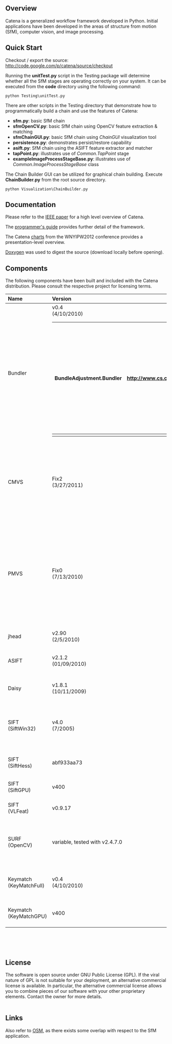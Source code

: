 ## Overview ##

Catena is a generalized workflow framework developed in Python.  Initial applications have been developed in the areas of structure from motion (SfM), computer vision, and image processing.

## Quick Start ##

Checkout / export the source: http://code.google.com/p/catena/source/checkout

Running the **unitTest.py** script in the Testing package will determine whether all the SfM stages are operating correctly on your system.  It can be executed from the **code** directory using the following command:

```
python Testing\unitTest.py
```

There are other scripts in the Testing directory that demonstrate how to programmatically build a chain and use the features of Catena:

  * **sfm.py**: basic SfM chain
  * **sfmOpenCV.py**: basic SfM chain using OpenCV feature extraction & matching
  * **sfmChainGUI.py**: basic SfM chain using _ChainGUI_ visualization tool
  * **persistence.py**: demonstrates persist/restore capability
  * **asift.py**: SfM chain using the ASIFT feature extractor and matcher
  * **tapPoint.py**: illustrates use of _Common.TapPoint_ stage
  * **exampleImageProcessStageBase.py**: illustrates use of _Common.ImageProcessStageBase_ class

The Chain Builder GUI can be utilized for graphical chain building.  Execute **ChainBuilder.py** from the root source directory.

```
python Visualization\ChainBuilder.py
```

## Documentation ##

Please refer to the [IEEE paper](http://catena.googlecode.com/svn/trunk/doc/Catena.pdf) for a high level overview of Catena.

The [programmer's guide](http://catena.googlecode.com/svn/trunk/doc/CatenaProgrammersGuide.pdf) provides further detail of the framework.

The Catena [charts](http://catena.googlecode.com/svn/trunk/doc/Catena%20-%2020121112%20-%20WNYIPW.pdf) from the WNYIPW2012 conference provides a presentation-level overview.

[Doxygen](http://catena.googlecode.com/svn/trunk/doc/Catena.chm) was used to digest the source (download locally before opening).

## Components ##
The following components have been built and included with the Catena distribution.  Please consult the respective project for licensing terms.

| **Name** | **Version** | **Associated Stage** | **Website** | **Description** |
|:---------|:------------|:---------------------|:------------|:----------------|
| Bundler| v0.4 <br> (4/10/2010) <table><thead><th> BundleAdjustment.Bundler </th><th> <a href='http://www.cs.cornell.edu/~snavely/bundler/'>http://www.cs.cornell.edu/~snavely/bundler/</a> </th><th> Accepts an unordered collection of images and generates a sparse point cloud, camera matrices, and other artifacts of SfM via a bundle adjustment process </th></thead><tbody>
<tr><td> CMVS </td><td> Fix2 <br> (3/27/2011) </td><td> Cluster.CMVS </td><td> <a href='http://www.di.ens.fr/cmvs/'>http://www.di.ens.fr/cmvs/</a> </td><td> Takes the output of SfM software (such as Bundler) and decomposes the input images into a set of image clusters of manageable size </td></tr>
<tr><td> PMVS </td><td> Fix0 <br> (7/13/2010) </td><td> Cluster.PMVS </td><td> <a href='http://www.di.ens.fr/pmvs/'>http://www.di.ens.fr/pmvs/</a> </td><td> Multi-view stereo software that takes a set of images and camera parameters, then reconstructs 3D structure of an object or a scene visible in the images, generating a dense point cloud </td></tr>
<tr><td> jhead </td><td> v2.90 <br> (2/5/2010) </td><td>  Common.jhead </td><td> <a href='http://www.sentex.net/~mwandel/jhead/'>http://www.sentex.net/~mwandel/jhead/</a> </td><td>Extracts EXIF metadata from JPEG images </td></tr>
<tr><td> ASIFT </td><td> v2.1.2 <br> (01/09/2010) </td><td> FeatureExtraction.ASIFT <br> FeatureMatch.ASIFTMatch </td><td> <a href='http://www.cmap.polytechnique.fr/~yu/research/ASIFT/demo.html'>http://www.cmap.polytechnique.fr/~yu/research/ASIFT/demo.html</a> <br> <a href='http://www.ipol.im/pub/art/2011/my-asift/'>http://www.ipol.im/pub/art/2011/my-asift/</a> </td><td> A fully affine-invariant image comparison method </td></tr>
<tr><td> Daisy </td><td> v1.8.1 <br> (10/11/2009) </td><td> FeatureExtraction.Daisy </td><td> <a href='http://cvlab.epfl.ch/software/daisy'>http://cvlab.epfl.ch/software/daisy</a> </td><td> A fast local descriptor for dense matching </td></tr>
<tr><td> SIFT <br> (SiftWin32) </td><td> v4.0 <br> (7/2005) </td><td> FeatureExtraction.Sift </td><td> <a href='http://www.cs.ubc.ca/~lowe/keypoints/'>http://www.cs.ubc.ca/~lowe/keypoints/</a> </td><td> Lowe's reference implementation of the Scale-Invariant Feature Transform </td></tr>
<tr><td> SIFT <br> (SiftHess) </td><td> abf933aa73 </td><td> FeatureExtraction.Sift </td><td> <a href='http://robwhess.github.io/opensift/'>http://robwhess.github.io/opensift/</a> </td><td> Rob Hess's OpenCV implementation of SIFT </td></tr>
<tr><td> SIFT <br> (SiftGPU) </td><td> v400 </td><td> FeatureExtraction.Sift </td><td> <a href='http://cs.unc.edu/~ccwu/siftgpu/'>http://cs.unc.edu/~ccwu/siftgpu/</a> </td><td> GPU implementation of SIFT </td></tr>
<tr><td> SIFT <br> (VLFeat) </td><td> v0.9.17 </td><td> FeatureExtraction.Sift </td><td> <a href='http://www.vlfeat.org/'>http://www.vlfeat.org/</a> </td><td> VLFeat implementation of SIFT </td></tr>
<tr><td> SURF <br> (OpenCV) </td><td> variable, tested with v2.4.7.0 </td><td> FeatureExtraction.Surf </td><td> <a href='http://docs.opencv.org/modules/nonfree/doc/feature_detection.html'>http://docs.opencv.org/modules/nonfree/doc/feature_detection.html</a> </td><td> Speeded Up Robust Features, OpenCV implementation via Python bindings </td></tr>
<tr><td> Keymatch <br> (KeyMatchFull) </td><td> v0.4 <br> (4/10/2010) </td><td> FeatureMatch.KeyMatch </td><td> <a href='http://www.cs.cornell.edu/~snavely/bundler/'>http://www.cs.cornell.edu/~snavely/bundler/</a> </td><td> Keymatch implementation included in Bundler software </td></tr>
<tr><td> Keymatch <br> (KeyMatchGPU) </td><td> v400 </td><td> FeatureMatch.KeyMatch </td><td> <a href='http://cs.unc.edu/~ccwu/siftgpu/'>http://cs.unc.edu/~ccwu/siftgpu/</a> </td><td> GPU implementation of key matching </td></tr></tbody></table>


<a href='Hidden comment: 
==News==
==History==
==Releases==
'></a><br>
<br>
<br>
<h2>License</h2>

The software is open source under GNU Public License (GPL). If the viral nature of GPL is not suitable for your deployment, an alternative commercial license is available. In particular, the alternative commercial license allows you to combine pieces of our software with your other proprietary elements.  Contact the owner for more details.<br>
<br>
<h2>Links</h2>
Also refer to <a href='http://code.google.com/p/osm-bundler/'>OSM</a>, as there exists some overlap with respect to the SfM application.